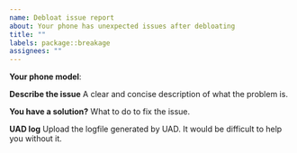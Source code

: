 ```yaml
---
name: Debloat issue report
about: Your phone has unexpected issues after debloating
title: ""
labels: package::breakage
assignees: ""
---
```


**Your phone model**:

**Describe the issue**
A clear and concise description of what the problem is.

**You have a solution?**
What to do to fix the issue.

**UAD log**
Upload the logfile generated by UAD. It would be difficult to help you without it.
